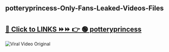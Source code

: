 
 ## potteryprincess-Only-Fans-Leaked-Videos-Files

# <h2><a href="https://mediaupload.pro?potteryprincess">🔗 Click to LINKS ⏩⏩ 👉 🟢 potteryprincess </a></h2>

<a href="https://mediaupload.pro?potteryprincess" rel="nofollow" data-target="animated-image.originalLink"><img src="https://i.ibb.co.com/xMMVF88/686577567.gif" alt="Viral Video Original" style="max-width: 100%; display: inline-block;" data-target="animated-image.originalImage"></a>